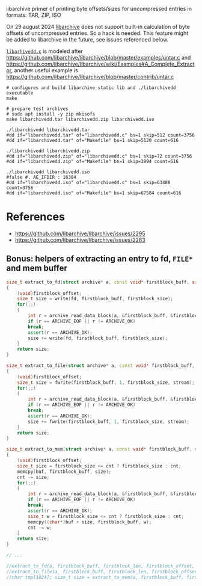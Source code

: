 libarchive primer of printing byte offsets/sizes for uncompressed entries in formats: TAR, ZIP, ISO

On 29 august 2024 [libarchive](https://github.com/libarchive/libarchive) does not support built-in calculation of byte offsets of uncompressed entries. So a hack is needed. This feature might be added to libarchive in the future, see issues referenced below.

[`libarhivedd.c`](./libarchivedd.c) is modeled after https://github.com/libarchive/libarchive/blob/master/examples/untar.c and https://github.com/libarchive/libarchive/wiki/Examples#A_Complete_Extractor, another useful example is https://github.com/libarchive/libarchive/blob/master/contrib/untar.c

```shell
# configures and build libarchive static lib and ./libarchivedd executable
make

# prepare test archives
# sudo apt install -y zip mkisofs
make libarchivedd.tar libarchivedd.zip libarchivedd.iso

./libarchivedd libarchivedd.tar
#dd if="libarchivedd.tar" of="libarchivedd.c" bs=1 skip=512 count=3756
#dd if="libarchivedd.tar" of="Makefile" bs=1 skip=5120 count=616

./libarchivedd libarchivedd.zip
#dd if="libarchivedd.zip" of="libarchivedd.c" bs=1 skip=72 count=3756
#dd if="libarchivedd.zip" of="Makefile" bs=1 skip=3894 count=616

./libarchivedd libarchivedd.iso
#false #. AE_IFDIR : 16384
#dd if="libarchivedd.iso" of="libarchivedd.c" bs=1 skip=63488 count=3756
#dd if="libarchivedd.iso" of="Makefile" bs=1 skip=67584 count=616
```

# References
- https://github.com/libarchive/libarchive/issues/2295
- https://github.com/libarchive/libarchive/issues/2283

## Bonus: helpers of extracting an entry to fd, `FILE*` and mem buffer

```cpp
size_t extract_to_fd(struct archive* a, const void* firstblock_buff, size_t firstblock_size, int64_t firstblock_offset, int fd)
{
    (void)firstblock_offset;
    size_t size = write(fd, firstblock_buff, firstblock_size);
    for(;;)
    {
        int r = archive_read_data_block(a, &firstblock_buff, &firstblock_size, &firstblock_offset);
        if (r == ARCHIVE_EOF || r != ARCHIVE_OK)
	    break;
        assert(r == ARCHIVE_OK);
        size += write(fd, firstblock_buff, firstblock_size);
    }
    return size;
}

size_t extract_to_file(struct archive* a, const void* firstblock_buff, size_t firstblock_size, int64_t firstblock_offset, FILE* stream)
{
    (void)firstblock_offset;
    size_t size = fwrite(firstblock_buff, 1, firstblock_size, stream);
    for(;;)
    {
        int r = archive_read_data_block(a, &firstblock_buff, &firstblock_size, &firstblock_offset);
        if (r == ARCHIVE_EOF || r != ARCHIVE_OK)
	    break;
        assert(r == ARCHIVE_OK);
        size += fwrite(firstblock_buff, 1, firstblock_size, stream);
    }
    return size;
}

size_t extract_to_mem(struct archive* a, const void* firstblock_buff, size_t firstblock_size, int64_t firstblock_offset, void* buf, size_t cnt)
{
    (void)firstblock_offset;
    size_t size = firstblock_size <= cnt ? firstblock_size : cnt;
    memcpy(buf, firstblock_buff, size);
    cnt -= size;
    for(;;)
    {
        int r = archive_read_data_block(a, &firstblock_buff, &firstblock_size, &firstblock_offset);
        if (r == ARCHIVE_EOF || r != ARCHIVE_OK)
	    break;
        assert(r == ARCHIVE_OK);
        size_t w = firstblock_size <= cnt ? firstblock_size : cnt;
        memcpy((char*)buf + size, firstblock_buff, w);
        cnt -= w;
    }
    return size;
}

// ... 

//extract_to_fd(a, firstblock_buff, firstblock_len, firstblock_offset, 2);
//extract_to_file(a, firstblock_buff, firstblock_len, firstblock_offset, stderr);
//char tmp[1024]; size_t size = extract_to_mem(a, firstblock_buff, firstblock_len, firstblock_offset, tmp, 1024); tmp[size <= 1023 ? size : 1023] = '\0'; fprintf(stderr, "%s", tmp);
```
